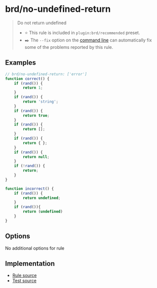 # brd/no-undefined-return
> Do not return undefined
> - ⭐️ This rule is included in `plugin:brd/recommended` preset.
> - ✒️ The `--fix` option on the [command line](https://eslint.org/docs/user-guide/command-line-interface#fixing-problems) can automatically fix some of the problems reported by this rule.

## Examples

```js
// brd/no-undefined-return: ['error']
function correct() {
    if (rand()) {
        return 1;
    }
    if (rand()) {
        return 'string';
    }
    if (rand()) {
        return true;
    }
    if (rand()) {
        return [];
    }
    if (rand()) {
        return { };
    }
    if (rand()) {
        return null;
    }
    if (!rand()) {
        return;
    }    
}

function incorrect() {
    if (rand()) {
        return undefined;
    }
    if (rand()){
        return (undefined)
    }
}

```

## Options

No additional options for rule

## Implementation

- [Rule source](../../lib/rules/no-undefined-return.js)
- [Test source](../../tests/lib/rules/no-undefined-return.js)
